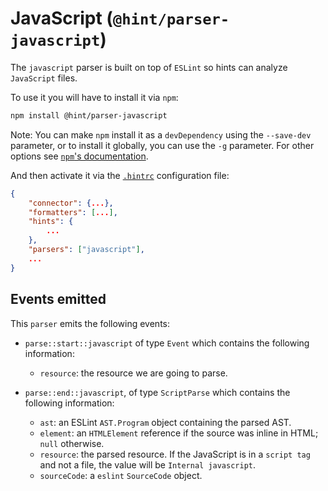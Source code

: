 # JavaScript (`@hint/parser-javascript`)

The `javascript` parser is built on top of `ESLint` so hints can
analyze `JavaScript` files.

To use it you will have to install it via `npm`:

```bash
npm install @hint/parser-javascript
```

Note: You can make `npm` install it as a `devDependency` using the
`--save-dev` parameter, or to install it globally, you can use the
`-g` parameter. For other options see [`npm`'s
documentation](https://docs.npmjs.com/cli/install).

And then activate it via the [`.hintrc`][hintrc] configuration file:

```json
{
    "connector": {...},
    "formatters": [...],
    "hints": {
        ...
    },
    "parsers": ["javascript"],
    ...
}
```

## Events emitted

This `parser` emits the following events:

* `parse::start::javascript` of type `Event` which contains the following
  information:

  * `resource`: the resource we are going to parse.

* `parse::end::javascript`, of type `ScriptParse` which contains the following
  information:

  * `ast`: an ESLint `AST.Program` object containing the parsed AST.
  * `element`: an `HTMLElement` reference if the source was inline
    in HTML; `null` otherwise.
  * `resource`: the parsed resource. If the JavaScript is in
    a `script tag` and not a file, the value will be `Internal
    javascript`.
  * `sourceCode`: a `eslint` `SourceCode` object.

<!-- Link labels: -->

[hintrc]: https://webhint.io/docs/user-guide/configuring-webhint/summary/

